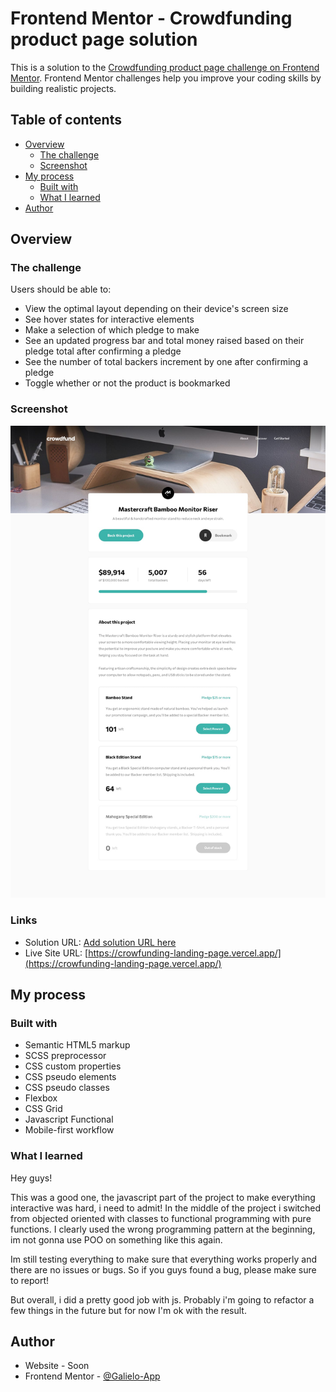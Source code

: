 # Frontend Mentor - Crowdfunding product page solution

This is a solution to the [Crowdfunding product page challenge on Frontend Mentor](https://www.frontendmentor.io/challenges/crowdfunding-product-page-7uvcZe7ZR). Frontend Mentor challenges help you improve your coding skills by building realistic projects.

## Table of contents

- [Overview](#overview)
  - [The challenge](#the-challenge)
  - [Screenshot](#screenshot)
- [My process](#my-process)
  - [Built with](#built-with)
  - [What I learned](#what-i-learned)
- [Author](#author)

## Overview

### The challenge

Users should be able to:

- View the optimal layout depending on their device's screen size
- See hover states for interactive elements
- Make a selection of which pledge to make
- See an updated progress bar and total money raised based on their pledge total after confirming a pledge
- See the number of total backers increment by one after confirming a pledge
- Toggle whether or not the product is bookmarked

### Screenshot

![](./screenshot.jpg)

### Links

- Solution URL: [Add solution URL here](https://your-solution-url.com)
- Live Site URL: [https://crowfunding-landing-page.vercel.app/](https://crowfunding-landing-page.vercel.app/)

## My process

### Built with

- Semantic HTML5 markup
- SCSS preprocessor
- CSS custom properties
- CSS pseudo elements
- CSS pseudo classes
- Flexbox
- CSS Grid
- Javascript Functional
- Mobile-first workflow

### What I learned

Hey guys!

This was a good one, the javascript part of the project to make everything interactive was hard, i need to admit! In the middle of the project i switched from objected oriented with classes to functional programming with pure functions. I clearly used the wrong programming pattern at the beginning, im not gonna use POO on something like this again.

Im still testing everything to make sure that everything works properly and there are no issues or bugs. So if you guys found a bug, please make sure to report!

But overall, i did a pretty good job with js. Probably i'm going to refactor a few things in the future but for now I'm ok with the result.

## Author

- Website - Soon
- Frontend Mentor - [@Galielo-App](https://www.frontendmentor.io/profile/Galielo-App)
